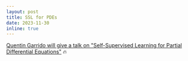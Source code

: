 ```yaml
---
layout: post
title: SSL for PDEs
date: 2023-11-30 
inline: true
---
```


[Quentin Garrido will give a talk on "Self-Supervised Learning for Partial Differential Equations"](projects/ssl4pde_qgarrido/)  :fire:

